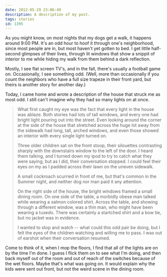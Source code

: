 ```yaml
---
date: 2012-05-29 23:06:49
description: A description of my post.
tags: stories
id: 1395
---
```

As you might know, on most nights that my dogs get a walk, it happens around 9:00 PM.  It's an odd hour to hoof it through one's neighborhood, since most people are in, but most haven't yet gotten to bed.  I get little half-second glimpses of their lives, through lit windows that show a snippit of interior to me while hiding my walk from them behind a dark reflection.

Mostly, I see flat screen TV's, and in the fall, there's usually a football game on.  Occasionally, I see something odd.  (Well, more than occasionally if you count the neighbors who have a full size trapeze in their front yard, but theirs is another story for another day.)
<!--more-->
Today, I came home and wrote a description of the house that struck me as most odd.  I still can't imagine why they had so many lights on at once.

<blockquote>
What first caught my eye was the fact that every light in the house was ablaze.  Both stories had lots of tall windows, and every one had bright light pouring out into the street.  Even looking around the corner at the side of the house that stretched across the huge lot away from the sidewalk had long, tall, arched windows, and even those showed an interior with every single light turned on.

Three older children sat on the front stoop, their silouettes contrasting sharply with the downstairs window to the left of the door.  I heard them talking, and I turned down my ipod to try to catch what they were saying, but as I did, their conversation stopped.  I could feel their eyes on my as I padded across their lawn on the uneven sidewalk.  

A small cockroach scurried in front of me, but that's common in the Summer night, and neither dog nor man paid it any attention.

On the right side of the house, the bright windows framed a small dining room.  On one side of the table, a morbidly obese man talked while wearing a salmon colored shirt.  Across the table, and showing through a different window, was a thin man, who might have been wearing a tuxedo.  There was certainly a startched shirt and a bow tie, but no jacket was in evidence.

I wanted to stop and watch -- what could this odd pair be doing, but I felt the eyes of the children watching and willing me to pass.  I was out of earshot when their conversation resumed.</blockquote>

Come to think of it, when I mop the floors, I find that all of the lights are on by the time I'm done.  I guess I flick them on to see what I'm doing, and then back myself out of the room and out of reach of the switches because of the wet floors.  Maybe that's what was going on.  It would explain why the kids were sent out front, but not the weird scene in the dining room.